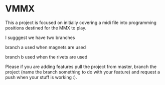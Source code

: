 # VMMX
This a project is focused on initially covering a midi file into programming positions destined for the MMX to play.

I sugggest we have two branches 

branch a used when magnets are used

branch b used when the rivets are used

Please if you are adding features pull the project from master, branch the project (name the branch something to do with your feature) and request a push when your stuff is working :).
